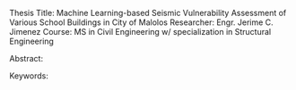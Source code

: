 Thesis Title: Machine Learning-based Seismic Vulnerability Assessment of Various School Buildings in City of Malolos
Researcher: Engr. Jerime C. Jimenez
Course: MS in Civil Engineering w/ specialization in Structural Engineering

Abstract:

Keywords:
